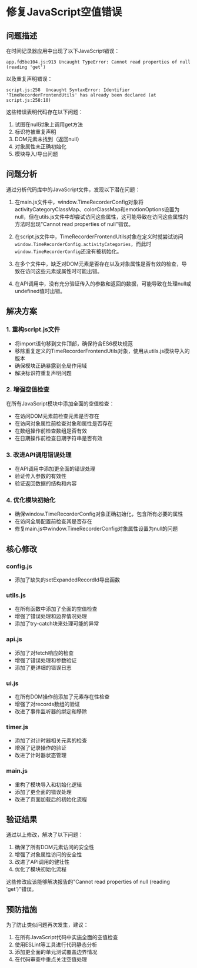 # 修复JavaScript空值错误

## 问题描述

在时间记录器应用中出现了以下JavaScript错误：
```
app.fd5be104.js:913 Uncaught TypeError: Cannot read properties of null (reading 'get')
```

以及重复声明错误：
```
script.js:258  Uncaught SyntaxError: Identifier 'TimeRecorderFrontendUtils' has already been declared (at script.js:258:10)
```

这些错误表明代码存在以下问题：
1. 试图在null对象上调用get方法
2. 标识符被重复声明
3. DOM元素未找到（返回null）
4. 对象属性未正确初始化
5. 模块导入/导出问题

## 问题分析

通过分析代码库中的JavaScript文件，发现以下潜在问题：

1. 在main.js文件中，window.TimeRecorderConfig对象将activityCategoryClassMap、colorClassMap和emotionOptions设置为null，但在utils.js文件中却尝试访问这些属性，这可能导致在访问这些属性的方法时出现"Cannot read properties of null"错误。

2. 在script.js文件中，TimeRecorderFrontendUtils对象在定义时就尝试访问`window.TimeRecorderConfig.activityCategories`，而此时`window.TimeRecorderConfig`还没有被初始化。

3. 在多个文件中，缺乏对DOM元素是否存在以及对象属性是否有效的检查，导致在访问这些元素或属性时可能出错。

4. 在API调用中，没有充分验证传入的参数和返回的数据，可能导致在处理null或undefined值时出错。

## 解决方案

### 1. 重构script.js文件
- 将import语句移到文件顶部，确保符合ES6模块规范
- 移除重复定义的TimeRecorderFrontendUtils对象，使用从utils.js模块导入的版本
- 确保模块正确暴露到全局作用域
- 解决标识符重复声明问题

### 2. 增强空值检查
在所有JavaScript模块中添加全面的空值检查：
- 在访问DOM元素前检查元素是否存在
- 在访问对象属性前检查对象和属性是否存在
- 在数组操作前检查数组是否有效
- 在日期操作前检查日期字符串是否有效

### 3. 改进API调用错误处理
- 在API调用中添加更全面的错误处理
- 验证传入参数的有效性
- 验证返回数据的结构和内容

### 4. 优化模块初始化
- 确保window.TimeRecorderConfig对象正确初始化，包含所有必要的属性
- 在访问全局配置前检查其是否存在
- 修复main.js中window.TimeRecorderConfig对象属性设置为null的问题

## 核心修改

### config.js
- 添加了缺失的setExpandedRecordId导出函数

### utils.js
- 在所有函数中添加了全面的空值检查
- 增强了错误处理和边界情况处理
- 添加了try-catch块来处理可能的异常

### api.js
- 添加了对fetch响应的检查
- 增强了错误处理和参数验证
- 添加了更详细的错误日志

### ui.js
- 在所有DOM操作前添加了元素存在性检查
- 增强了对records数组的验证
- 改进了事件监听器的绑定和移除

### timer.js
- 添加了对计时器相关元素的检查
- 增强了记录操作的验证
- 改进了计时器状态管理

### main.js
- 重构了模块导入和初始化逻辑
- 添加了更全面的错误处理
- 改进了页面加载后的初始化流程

## 验证结果

通过以上修改，解决了以下问题：
1. 确保了所有DOM元素访问的安全性
2. 增强了对象属性访问的安全性
3. 改进了API调用的健壮性
4. 优化了模块初始化流程

这些修改应该能够解决报告的"Cannot read properties of null (reading 'get')"错误。

## 预防措施

为了防止类似问题再次发生，建议：
1. 在所有JavaScript代码中实施全面的空值检查
2. 使用ESLint等工具进行代码静态分析
3. 添加更全面的单元测试覆盖边界情况
4. 在代码审查中重点关注空值处理